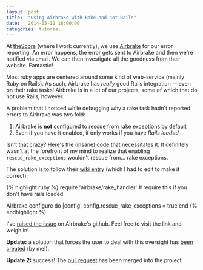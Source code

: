 ```yaml
---
layout: post
title:  "Using Airbrake with Rake and not Rails"
date:   2014-05-12 18:00:00
categories: tutorial
---
```


At [theScore](http://www.thescore.com) (where I work currently), we use [Airbrake](http://airbrake.io/) for our error reporting. An error happens, the error gets sent to Airbrake and then we're notified via email. We can then investigate all the goodness from their website. Fantastic!

Most ruby apps are centered around some kind of web-service (mainly Ruby on Rails). As such, Airbrake has *really* good Rails integration -- even on their rake tasks! Airbrake is in a lot of our projects, some of which that do not use Rails, however.

A problem that I noticed while debugging why a rake task hadn't reported errors to Airbrake was two fold:

1. Airbrake is **not** configured to rescue from rake exceptions by default
2. Even if you have it enabled, it only works if you have *Rails loaded*

Isn't that crazy? [Here's the (insane) code that necessitates it](https://github.com/airbrake/airbrake/blob/51bf71ba517e9dbb1adb26f52eb6fa73a2f21c86/lib/airbrake/railtie.rb#L9). It definitely wasn't at the forefront of my mind to realize that enabling `rescue_rake_exceptions` wouldn't rescue from... rake exceptions.

The solution is to follow their [wiki entry](https://github.com/airbrake/airbrake/wiki/Using-Airbrake-with-Rake) (which I had to edit to make it correct):

{% highlight ruby %}
require 'airbrake/rake_handler' # require this if you don't have rails loaded

Airbrake.configure do |config|
  config.rescue_rake_exceptions = true
end
{% endhighlight %}

I've [raised the issue](https://github.com/airbrake/airbrake/issues/292) on Airbrake's github. Feel free to visit the link and weigh in!

**Update:** a solution that forces the user to deal with this oversight has [been created](https://github.com/airbrake/airbrake/pull/294) (by me!).

**Update 2:** success! The [pull request](https://github.com/airbrake/airbrake/pull/294) has been merged into the project.
